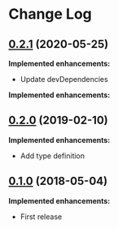# Change Log

## [0.2.1](https://github.com/sushichop/cordova-plugin-wifi-manager/tree/0.2.1) (2020-05-25)

**Implemented enhancements:**

- Update devDependencies

**Implemented enhancements:**

## [0.2.0](https://github.com/sushichop/cordova-plugin-wifi-manager/tree/0.2.0) (2019-02-10)

**Implemented enhancements:**

- Add type definition

## [0.1.0](https://github.com/sushichop/cordova-plugin-wifi-manager/tree/0.1.0) (2018-05-04)

**Implemented enhancements:**

- First release
